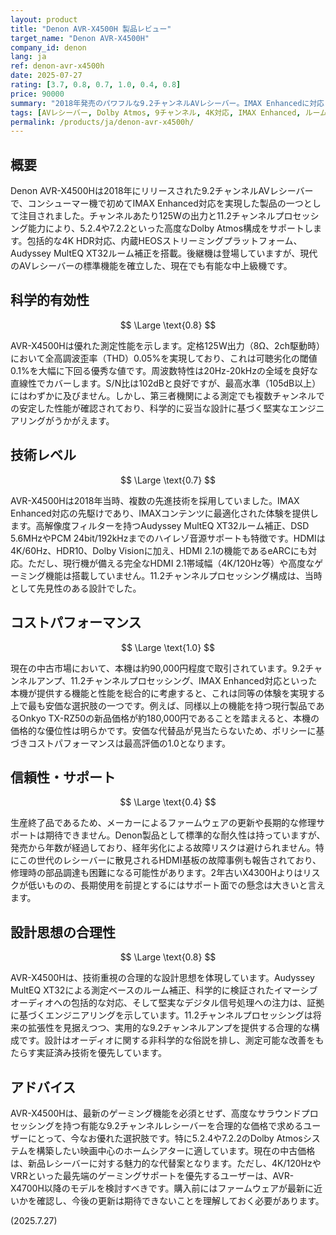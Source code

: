 ```yaml
---
layout: product
title: "Denon AVR-X4500H 製品レビュー"
target_name: "Denon AVR-X4500H"
company_id: denon
lang: ja
ref: denon-avr-x4500h
date: 2025-07-27
rating: [3.7, 0.8, 0.7, 1.0, 0.4, 0.8]
price: 90000
summary: "2018年発売のパワフルな9.2チャンネルAVレシーバー。IMAX Enhancedに対応し、11.2chプロセッシングを提供。中古市場で約90,000円で入手可能であり、THD 0.05%の優れた性能とコストパフォーマンスを両立しているが、生産終了品としてのリスクも存在する。"
tags: [AVレシーバー, Dolby Atmos, 9チャンネル, 4K対応, IMAX Enhanced, ルーム補正]
permalink: /products/ja/denon-avr-x4500h/
---
```


## 概要

Denon AVR-X4500Hは2018年にリリースされた9.2チャンネルAVレシーバーで、コンシューマー機で初めてIMAX Enhanced対応を実現した製品の一つとして注目されました。チャンネルあたり125Wの出力と11.2チャンネルプロセッシング能力により、5.2.4や7.2.2といった高度なDolby Atmos構成をサポートします。包括的な4K HDR対応、内蔵HEOSストリーミングプラットフォーム、Audyssey MultEQ XT32ルーム補正を搭載。後継機は登場していますが、現代のAVレシーバーの標準機能を確立した、現在でも有能な中上級機です。

## 科学的有効性

$$ \Large \text{0.8} $$

AVR-X4500Hは優れた測定性能を示します。定格125W出力（8Ω、2ch駆動時）において全高調波歪率（THD）0.05%を実現しており、これは可聴劣化の閾値0.1%を大幅に下回る優秀な値です。周波数特性は20Hz-20kHzの全域を良好な直線性でカバーします。S/N比は102dBと良好ですが、最高水準（105dB以上）にはわずかに及びません。しかし、第三者機関による測定でも複数チャンネルでの安定した性能が確認されており、科学的に妥当な設計に基づく堅実なエンジニアリングがうかがえます。

## 技術レベル

$$ \Large \text{0.7} $$

AVR-X4500Hは2018年当時、複数の先進技術を採用していました。IMAX Enhanced対応の先駆けであり、IMAXコンテンツに最適化された体験を提供します。高解像度フィルターを持つAudyssey MultEQ XT32ルーム補正、DSD 5.6MHzやPCM 24bit/192kHzまでのハイレゾ音源サポートも特徴です。HDMIは4K/60Hz、HDR10、Dolby Visionに加え、HDMI 2.1の機能であるeARCにも対応。ただし、現行機が備える完全なHDMI 2.1帯域幅（4K/120Hz等）や高度なゲーミング機能は搭載していません。11.2チャンネルプロセッシング構成は、当時として先見性のある設計でした。

## コストパフォーマンス

$$ \Large \text{1.0} $$

現在の中古市場において、本機は約90,000円程度で取引されています。9.2チャンネルアンプ、11.2チャンネルプロセッシング、IMAX Enhanced対応といった本機が提供する機能と性能を総合的に考慮すると、これは同等の体験を実現する上で最も安価な選択肢の一つです。例えば、同様以上の機能を持つ現行製品であるOnkyo TX-RZ50の新品価格が約180,000円であることを踏まえると、本機の価格的な優位性は明らかです。安価な代替品が見当たらないため、ポリシーに基づきコストパフォーマンスは最高評価の1.0となります。

## 信頼性・サポート

$$ \Large \text{0.4} $$

生産終了品であるため、メーカーによるファームウェアの更新や長期的な修理サポートは期待できません。Denon製品として標準的な耐久性は持っていますが、発売から年数が経過しており、経年劣化による故障リスクは避けられません。特にこの世代のレシーバーに散見されるHDMI基板の故障事例も報告されており、修理時の部品調達も困難になる可能性があります。2年古いX4300Hよりはリスクが低いものの、長期使用を前提とするにはサポート面での懸念は大きいと言えます。

## 設計思想の合理性

$$ \Large \text{0.8} $$

AVR-X4500Hは、技術重視の合理的な設計思想を体現しています。Audyssey MultEQ XT32による測定ベースのルーム補正、科学的に検証されたイマーシブオーディオへの包括的な対応、そして堅実なデジタル信号処理への注力は、証拠に基づくエンジニアリングを示しています。11.2チャンネルプロセッシングは将来の拡張性を見据えつつ、実用的な9.2チャンネルアンプを提供する合理的な構成です。設計はオーディオに関する非科学的な俗説を排し、測定可能な改善をもたらす実証済み技術を優先しています。

## アドバイス

AVR-X4500Hは、最新のゲーミング機能を必須とせず、高度なサラウンドプロセッシングを持つ有能な9.2チャンネルレシーバーを合理的な価格で求めるユーザーにとって、今なお優れた選択肢です。特に5.2.4や7.2.2のDolby Atmosシステムを構築したい映画中心のホームシアターに適しています。現在の中古価格は、新品レシーバーに対する魅力的な代替案となります。ただし、4K/120HzやVRRといった最先端のゲーミングサポートを優先するユーザーは、AVR-X4700H以降のモデルを検討すべきです。購入前にはファームウェアが最新に近いかを確認し、今後の更新は期待できないことを理解しておく必要があります。

(2025.7.27)
